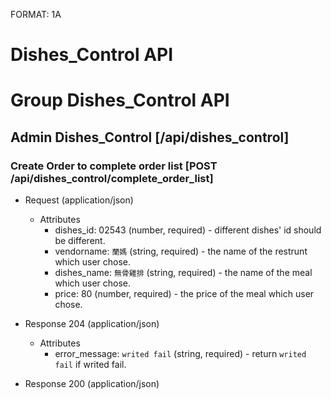 FORMAT: 1A

# Dishes_Control API

# Group Dishes_Control API

## Admin Dishes_Control [/api/dishes_control]

### Create Order to complete order list [POST /api/dishes_control/complete_order_list]

+ Request (application/json)
    + Attributes
        + dishes_id: 02543 (number, required) - different dishes' id should be different.
        + vendorname: `蘭媽` (string, required) -  the name of the restrunt which user chose.
        + dishes_name: `無骨雞排` (string, required) - the name of the meal which user chose.
        + price: 80 (number, required) - the price of the meal which user chose.

+ Response 204 (application/json)
    + Attributes
        + error_message: `writed fail` (string, required) - return `writed fail` if writed fail.

+ Response 200 (application/json)